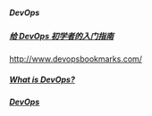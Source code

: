 ##### DevOps

##### [给 DevOps 初学者的入门指南](https://zhuanlan.zhihu.com/p/22638204)

http://www.devopsbookmarks.com/



##### [What is DevOps?](https://about.gitlab.com/topics/devops/)



##### [DevOps](https://www.atlassian.com/zh/devops)